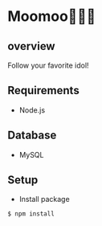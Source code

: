 # Moomoo🥕🥕🥕

## overview 
Follow your favorite idol!

## Requirements
- Node.js
## Database
- MySQL


## Setup
- Install package
```
$ npm install
```
